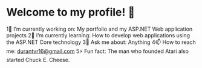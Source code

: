 # Welcome to my profile! 👋

1🔭 I’m currently working on: My portfolio and my ASP.NET Web application projects
2🌱 I’m currently learning: How to develop web applications using the ASP.NET Core technology
3💬 Ask me about: Anything
4📫 How to reach me: durantvr16@gmail.com
5⚡ Fun fact: The man who founded Atari also started Chuck E. Cheese.
